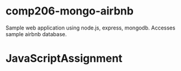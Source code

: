 # comp206-mongo-airbnb
Sample web application using node.js, express, mongodb.  Accesses sample airbnb database.  

# JavaScriptAssignment
